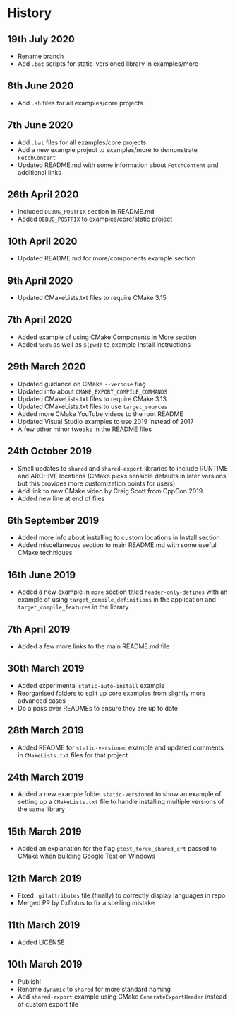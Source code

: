 # History

## 19th July 2020

- Rename branch
- Add `.bat` scripts for static-versioned library in examples/more

## 8th June 2020

- Add `.sh` files for all examples/core projects

## 7th June 2020

- Add `.bat` files for all examples/core projects
- Add a new example project to examples/more to demonstrate `FetchContent`
- Updated README.md with some information about `FetchContent` and additional links

## 26th April 2020

- Included `DEBUG_POSTFIX` section in README.md
- Added `DEBUG_POSTFIX` to examples/core/static project

## 10th April 2020

- Updated README.md for more/components example section

## 9th April 2020

- Updated CMakeLists.txt files to require CMake 3.15

## 7th April 2020

- Added example of using CMake Components in More section
- Added `%cd%` as well as `$(pwd)` to example install instructions

## 29th March 2020

- Updated guidance on CMake `--verbose` flag
- Updated info about `CMAKE_EXPORT_COMPILE_COMMANDS`
- Updated CMakeLists.txt files to require CMake 3.13
- Updated CMakeLists.txt files to use `target_sources`
- Added more CMake YouTube videos to the root README
- Updated Visual Studio examples to use 2019 instead of 2017
- A few other minor tweaks in the README files

## 24th October 2019

- Small updates to `shared` and `shared-export` libraries to include RUNTIME and ARCHIVE locations (CMake picks sensible defaults in later versions but this provides more customization points for users)
- Add link to new CMake video by Craig Scott from CppCon 2019
- Added new line at end of files

## 6th September 2019

- Added more info about installing to custom locations in Install section
- Added miscellaneous section to main README.md with some useful CMake techniques

## 16th June 2019

- Added a new example in `more` section titled `header-only-defines` with an example of using `target_compile_definitions` in the application and `target_compile_features` in the library

## 7th April 2019

- Added a few more links to the main README.md file

## 30th March 2019

- Added experimental `static-auto-install` example
- Reorganised folders to split up core examples from slightly more advanced cases
- Do a pass over READMEs to ensure they are up to date

## 28th March 2019

- Added README for `static-versioned` example and updated comments in `CMakeLists.txt` files for that project

## 24th March 2019

- Added a new example folder `static-versioned` to show an example of setting up a `CMakeLists.txt` file to handle installing multiple versions of the same library

## 15th March 2019

- Added an explanation for the flag `gtest_force_shared_crt` passed to CMake when building Google Test on Windows

## 12th March 2019

- Fixed `.gitattributes` file (finally) to correctly display languages in repo
- Merged PR by 0xflotus to fix a spelling mistake

## 11th March 2019

- Added LICENSE

## 10th March 2019

- Publish!
- Rename `dynamic` to `shared` for more standard naming
- Add `shared-export` example using CMake `GenerateExportHeader` instead of custom export file
